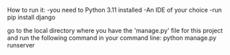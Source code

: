 How to run it:
  -you need to Python 3.11 installed
  -An IDE of your choice
  -run pip install django
  
go to the local directory where you have the 'manage.py' file for this project and run the following command in your command line: python manage.py runserver
  
